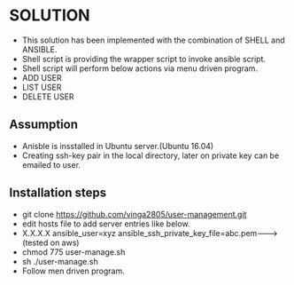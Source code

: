 # SOLUTION
- This solution has been implemented with the combination of SHELL and ANSIBLE.
- Shell script is providing the wrapper script to invoke ansible script.
- Shell script will perform below actions via menu driven program.
- ADD USER
- LIST USER
- DELETE USER
## Assumption
- Anisble is insstalled in Ubuntu server.(Ubuntu 16.04)
- Creating ssh-key pair in the local directory, later on private key can be emailed to user.
## Installation steps
- git clone https://github.com/vinga2805/user-management.git
- edit hosts file to add server entries like below.
- X.X.X.X ansible_user=xyz ansible_ssh_private_key_file=abc.pem--->(tested on aws)
- chmod 775 user-manage.sh
- sh ./user-manage.sh
- Follow men driven program.
